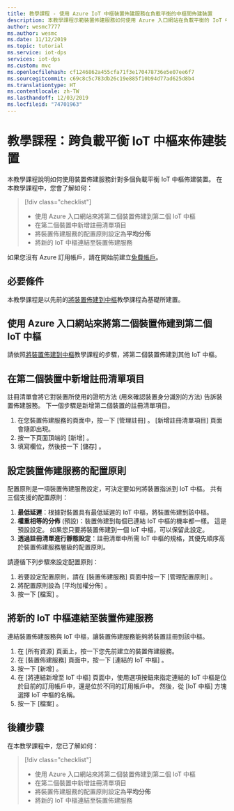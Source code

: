```yaml
---
title: 教學課程 - 使用 Azure IoT 中樞裝置佈建服務在負載平衡的中樞間佈建裝置
description: 本教學課程示範裝置佈建服務如何使用 Azure 入口網站在負載平衡的 IoT 中樞間啟用自動裝置佈建
author: wesmc7777
ms.author: wesmc
ms.date: 11/12/2019
ms.topic: tutorial
ms.service: iot-dps
services: iot-dps
ms.custom: mvc
ms.openlocfilehash: cf1246862a455cfa71f3e170478736e5e07ee6f7
ms.sourcegitcommit: c69c8c5c783db26c19e885f10b94d77ad625d8b4
ms.translationtype: HT
ms.contentlocale: zh-TW
ms.lasthandoff: 12/03/2019
ms.locfileid: "74701963"
---
```

# <a name="tutorial-provision-devices-across-load-balanced-iot-hubs"></a>教學課程：跨負載平衡 IoT 中樞來佈建裝置

本教學課程說明如何使用裝置佈建服務針對多個負載平衡 IoT 中樞佈建裝置。 在本教學課程中，您會了解如何：

> [!div class="checklist"]
> * 使用 Azure 入口網站來將第二個裝置佈建到第二個 IoT 中樞 
> * 在第二個裝置中新增註冊清單項目
> * 將裝置佈建服務的配置原則設定為**平均分佈**
> * 將新的 IoT 中樞連結至裝置佈建服務

如果您沒有 Azure 訂用帳戶，請在開始前建立[免費帳戶](https://azure.microsoft.com/free/)。

## <a name="prerequisites"></a>必要條件

本教學課程是以先前的[將裝置佈建到中樞](tutorial-provision-device-to-hub.md)教學課程為基礎所建置。

## <a name="use-the-azure-portal-to-provision-a-second-device-to-a-second-iot-hub"></a>使用 Azure 入口網站來將第二個裝置佈建到第二個 IoT 中樞

請依照[將裝置佈建到中樞](tutorial-provision-device-to-hub.md)教學課程的步驟，將第二個裝置佈建到其他 IoT 中樞。

## <a name="add-an-enrollment-list-entry-to-the-second-device"></a>在第二個裝置中新增註冊清單項目

註冊清單會將它對裝置所使用的證明方法 (用來確認裝置身分識別的方法) 告訴裝置佈建服務。 下一個步驟是新增第二個裝置的註冊清單項目。 

1. 在您裝置佈建服務的頁面中，按一下 [管理註冊]  。 [新增註冊清單項目]  頁面會隨即出現。 
2. 按一下頁面頂端的 [新增]  。
2. 填寫欄位，然後按一下 [儲存]  。

## <a name="set-the-device-provisioning-service-allocation-policy"></a>設定裝置佈建服務的配置原則

配置原則是一項裝置佈建服務設定，可決定要如何將裝置指派到 IoT 中樞。 共有三個支援的配置原則： 

1. **最低延遲**：根據對裝置具有最低延遲的 IoT 中樞，將裝置佈建到該中樞。
2. **權重相等的分佈** (預設)：裝置佈建到每個已連結 IoT 中樞的機率都一樣。 這是預設設定。 如果您只要將裝置佈建到一個 IoT 中樞，可以保留此設定。 
3. **透過註冊清單進行靜態設定**：註冊清單中所需 IoT 中樞的規格，其優先順序高於裝置佈建服務層級的配置原則。

請遵循下列步驟來設定配置原則：

1. 若要設定配置原則，請在 [裝置佈建服務] 頁面中按一下 [管理配置原則]  。
2. 將配置原則設為 [平均加權分佈]  。
3. 按一下 [檔案]  。

## <a name="link-the-new-iot-hub-to-the-device-provisioning-service"></a>將新的 IoT 中樞連結至裝置佈建服務

連結裝置佈建服務與 IoT 中樞，讓裝置佈建服務能夠將裝置註冊到該中樞。

1. 在 [所有資源]  頁面上，按一下您先前建立的裝置佈建服務。
2. 在 [裝置佈建服務] 頁面中，按一下 [連結的 IoT 中樞]  。
3. 按一下 [新增]  。
4. 在 [將連結新增至 IoT 中樞]  頁面中，使用選項按鈕來指定連結的 IoT 中樞是位於目前的訂用帳戶中，還是位於不同的訂用帳戶中。 然後，從 [IoT 中樞]  方塊選擇 IoT 中樞的名稱。
5. 按一下 [檔案]  。

## <a name="next-steps"></a>後續步驟

在本教學課程中，您已了解如何：

> [!div class="checklist"]
> * 使用 Azure 入口網站來將第二個裝置佈建到第二個 IoT 中樞 
> * 在第二個裝置中新增註冊清單項目
> * 將裝置佈建服務的配置原則設定為**平均分佈**
> * 將新的 IoT 中樞連結至裝置佈建服務

<!-- Advance to the next tutorial to learn how to 
 Replace this .md
> [!div class="nextstepaction"]
> [Bind an existing custom SSL certificate to Azure Web Apps]()
-->
